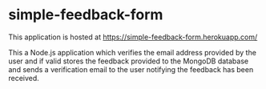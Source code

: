 # simple-feedback-form

This application is hosted at https://simple-feedback-form.herokuapp.com/

This a Node.js application which verifies the email address provided by the user and if valid stores the feedback provided to the MongoDB database and sends a verification email to the user notifying the feedback has been received. 

